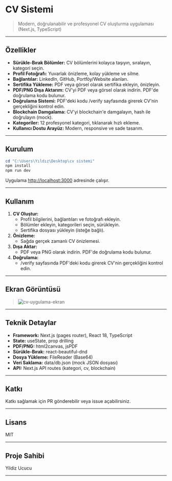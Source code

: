 
# CV Sistemi

> Modern, doğrulanabilir ve profesyonel CV oluşturma uygulaması (Next.js, TypeScript)

---

## Özellikler

- **Sürükle-Bırak Bölümler:** CV bölümlerini kolayca taşıyın, sıralayın, kategori seçin.
- **Profil Fotoğrafı:** Yuvarlak önizleme, kolay yükleme ve silme.
- **Bağlantılar:** LinkedIn, GitHub, Portföy/Website alanları.
- **Sertifika Yükleme:** PDF veya görsel olarak sertifika ekleyin, önizleyin.
- **PDF/PNG Dışa Aktarım:** CV'yi PDF veya görsel olarak indirin. PDF'de doğrulama kodu bulunur.
- **Doğrulama Sistemi:** PDF'deki kodu /verify sayfasında girerek CV'nin gerçekliğini kontrol edin.
- **Blockchain Damgalama:** CV'yi blockchain'e damgalayın, hash ile doğrulayın (mock).
- **Kategoriler:** 12 profesyonel kategori, tıklanarak hızlı ekleme.
- **Kullanıcı Dostu Arayüz:** Modern, responsive ve sade tasarım.

---

## Kurulum

```powershell
cd "C:\Users\Yıldız\Desktop\cv sistemi"
npm install
npm run dev
```

Uygulama [http://localhost:3000](http://localhost:3000) adresinde çalışır.

---

## Kullanım

1. **CV Oluştur:**
	- Profil bilgilerini, bağlantıları ve fotoğrafı ekleyin.
	- Bölümler ekleyin, kategorileri seçin, sürükleyin.
	- Sertifika dosyası yükleyin (isteğe bağlı).
2. **Önizleme:**
	- Sağda gerçek zamanlı CV önizlemesi.
3. **Dışa Aktar:**
	- PDF veya PNG olarak indirin. PDF'de doğrulama kodu bulunur.
4. **Doğrulama:**
	- /verify sayfasında PDF'deki kodu girerek CV'nin gerçekliğini kontrol edin.

---

## Ekran Görüntüsü

> ![cv-uygulama-ekran](docs/screenshot.png)

---

## Teknik Detaylar

- **Framework:** Next.js (pages router), React 18, TypeScript
- **State:** useState, prop drilling
- **PDF/PNG:** html2canvas, jsPDF
- **Sürükle-Bırak:** react-beautiful-dnd
- **Dosya Yükleme:** FileReader (Base64)
- **Veri Saklama:** data/db.json (mock JSON dosyası)
- **API:** Next.js API routes (kategori, cv, blockchain)

---

## Katkı

Katkı sağlamak için PR gönderebilir veya issue açabilirsiniz.

---

## Lisans

MIT

---

## Proje Sahibi

Yildiz Ucucu

---
